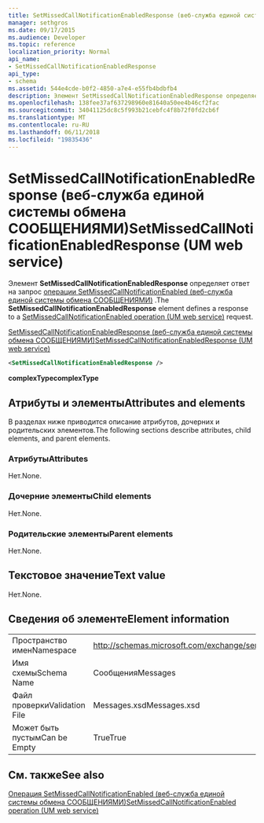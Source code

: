```yaml
---
title: SetMissedCallNotificationEnabledResponse (веб-служба единой системы обмена СООБЩЕНИЯМИ)
manager: sethgros
ms.date: 09/17/2015
ms.audience: Developer
ms.topic: reference
localization_priority: Normal
api_name:
- SetMissedCallNotificationEnabledResponse
api_type:
- schema
ms.assetid: 544e4cde-b0f2-4850-a7e4-e55fb4bdbfb4
description: Элемент SetMissedCallNotificationEnabledResponse определяет ответа на запрос SetMissedCallNotificationEnabled операции (веб-служба единой системы обмена СООБЩЕНИЯМИ).
ms.openlocfilehash: 138fee37af637298960e81640a50ee4b46cf2fac
ms.sourcegitcommit: 34041125dc8c5f993b21cebfc4f8b72f0fd2cb6f
ms.translationtype: MT
ms.contentlocale: ru-RU
ms.lasthandoff: 06/11/2018
ms.locfileid: "19835436"
---
```

# <a name="setmissedcallnotificationenabledresponse-um-web-service"></a><span data-ttu-id="1f6ea-103">SetMissedCallNotificationEnabledResponse (веб-служба единой системы обмена СООБЩЕНИЯМИ)</span><span class="sxs-lookup"><span data-stu-id="1f6ea-103">SetMissedCallNotificationEnabledResponse (UM web service)</span></span>

<span data-ttu-id="1f6ea-104">Элемент **SetMissedCallNotificationEnabledResponse** определяет ответ на запрос [операции SetMissedCallNotificationEnabled (веб-служба единой системы обмена СООБЩЕНИЯМИ)](setmissedcallnotificationenabled-operation-um-web-service.md) .</span><span class="sxs-lookup"><span data-stu-id="1f6ea-104">The **SetMissedCallNotificationEnabledResponse** element defines a response to a [SetMissedCallNotificationEnabled operation (UM web service)](setmissedcallnotificationenabled-operation-um-web-service.md) request.</span></span> 
  
[<span data-ttu-id="1f6ea-105">SetMissedCallNotificationEnabledResponse (веб-служба единой системы обмена СООБЩЕНИЯМИ)</span><span class="sxs-lookup"><span data-stu-id="1f6ea-105">SetMissedCallNotificationEnabledResponse (UM web service)</span></span>](setmissedcallnotificationenabledresponse-um-web-service.md)
  
```xml
<SetMissedCallNotificationEnabledResponse />
```

 <span data-ttu-id="1f6ea-106">**complexType**</span><span class="sxs-lookup"><span data-stu-id="1f6ea-106">**complexType**</span></span>
## <a name="attributes-and-elements"></a><span data-ttu-id="1f6ea-107">Атрибуты и элементы</span><span class="sxs-lookup"><span data-stu-id="1f6ea-107">Attributes and elements</span></span>

<span data-ttu-id="1f6ea-108">В разделах ниже приводится описание атрибутов, дочерних и родительских элементов.</span><span class="sxs-lookup"><span data-stu-id="1f6ea-108">The following sections describe attributes, child elements, and parent elements.</span></span>
  
### <a name="attributes"></a><span data-ttu-id="1f6ea-109">Атрибуты</span><span class="sxs-lookup"><span data-stu-id="1f6ea-109">Attributes</span></span>

<span data-ttu-id="1f6ea-110">Нет.</span><span class="sxs-lookup"><span data-stu-id="1f6ea-110">None.</span></span>
  
### <a name="child-elements"></a><span data-ttu-id="1f6ea-111">Дочерние элементы</span><span class="sxs-lookup"><span data-stu-id="1f6ea-111">Child elements</span></span>

<span data-ttu-id="1f6ea-112">Нет.</span><span class="sxs-lookup"><span data-stu-id="1f6ea-112">None.</span></span>
  
### <a name="parent-elements"></a><span data-ttu-id="1f6ea-113">Родительские элементы</span><span class="sxs-lookup"><span data-stu-id="1f6ea-113">Parent elements</span></span>

<span data-ttu-id="1f6ea-114">Нет.</span><span class="sxs-lookup"><span data-stu-id="1f6ea-114">None.</span></span>
  
## <a name="text-value"></a><span data-ttu-id="1f6ea-115">Текстовое значение</span><span class="sxs-lookup"><span data-stu-id="1f6ea-115">Text value</span></span>

<span data-ttu-id="1f6ea-116">Нет.</span><span class="sxs-lookup"><span data-stu-id="1f6ea-116">None.</span></span>
  
## <a name="element-information"></a><span data-ttu-id="1f6ea-117">Сведения об элементе</span><span class="sxs-lookup"><span data-stu-id="1f6ea-117">Element information</span></span>

|||
|:-----|:-----|
|<span data-ttu-id="1f6ea-118">Пространство имен</span><span class="sxs-lookup"><span data-stu-id="1f6ea-118">Namespace</span></span>  <br/> |http://schemas.microsoft.com/exchange/services/2006/messages  <br/> |
|<span data-ttu-id="1f6ea-119">Имя схемы</span><span class="sxs-lookup"><span data-stu-id="1f6ea-119">Schema Name</span></span>  <br/> |<span data-ttu-id="1f6ea-120">Сообщения</span><span class="sxs-lookup"><span data-stu-id="1f6ea-120">Messages</span></span>  <br/> |
|<span data-ttu-id="1f6ea-121">Файл проверки</span><span class="sxs-lookup"><span data-stu-id="1f6ea-121">Validation File</span></span>  <br/> |<span data-ttu-id="1f6ea-122">Messages.xsd</span><span class="sxs-lookup"><span data-stu-id="1f6ea-122">Messages.xsd</span></span>  <br/> |
|<span data-ttu-id="1f6ea-123">Может быть пустым</span><span class="sxs-lookup"><span data-stu-id="1f6ea-123">Can be Empty</span></span>  <br/> |<span data-ttu-id="1f6ea-124">True</span><span class="sxs-lookup"><span data-stu-id="1f6ea-124">True</span></span>  <br/> |
   
## <a name="see-also"></a><span data-ttu-id="1f6ea-125">См. также</span><span class="sxs-lookup"><span data-stu-id="1f6ea-125">See also</span></span>



[<span data-ttu-id="1f6ea-126">Операция SetMissedCallNotificationEnabled (веб-служба единой системы обмена СООБЩЕНИЯМИ)</span><span class="sxs-lookup"><span data-stu-id="1f6ea-126">SetMissedCallNotificationEnabled operation (UM web service)</span></span>](setmissedcallnotificationenabled-operation-um-web-service.md)

